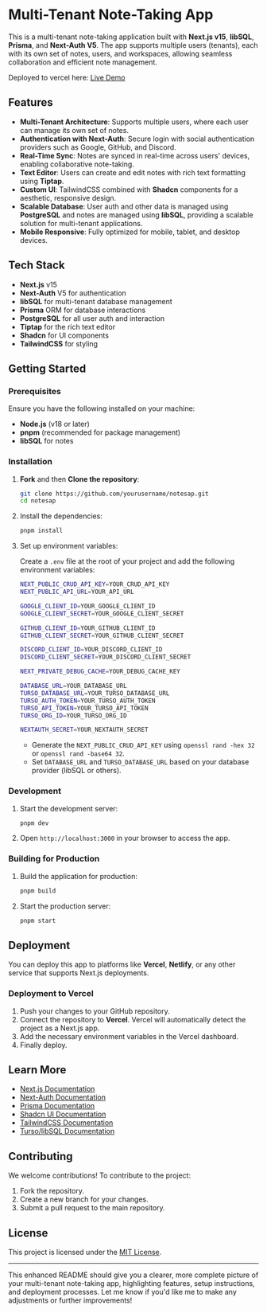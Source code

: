 # Multi-Tenant Note-Taking App

This is a multi-tenant note-taking application built with **Next.js v15**, **libSQL**, **Prisma**, and **Next-Auth V5**. The app supports multiple users (tenants), each with its own set of notes, users, and workspaces, allowing seamless collaboration and efficient note management.

Deployed to vercel here: [Live Demo](https://notesap-test.vercel.app)

## Features

- **Multi-Tenant Architecture**: Supports multiple users, where each user can manage its own set of notes.
- **Authentication with Next-Auth**: Secure login with social authentication providers such as Google, GitHub, and Discord.
- **Real-Time Sync**: Notes are synced in real-time across users' devices, enabling collaborative note-taking.
- **Text Editor**: Users can create and edit notes with rich text formatting using **Tiptap**.
- **Custom UI**: TailwindCSS combined with **Shadcn** components for a aesthetic, responsive design.
- **Scalable Database**: User auth and other data is managed using **PostgreSQL** and notes are managed using **libSQL**, providing a scalable solution for multi-tenant applications.
- **Mobile Responsive**: Fully optimized for mobile, tablet, and desktop devices.

## Tech Stack

- **Next.js** v15
- **Next-Auth** V5 for authentication
- **libSQL** for multi-tenant database management
- **Prisma** ORM for database interactions
- **PostgreSQL** for all user auth and interaction
- **Tiptap** for the rich text editor
- **Shadcn** for UI components
- **TailwindCSS** for styling

## Getting Started

### Prerequisites

Ensure you have the following installed on your machine:

- **Node.js** (v18 or later)
- **pnpm** (recommended for package management)
- **libSQL** for notes

### Installation

1. **Fork** and then **Clone the repository**:

   ```bash
   git clone https://github.com/yourusername/notesap.git
   cd notesap
   ```

2. Install the dependencies:

   ```bash
   pnpm install
   ```

3. Set up environment variables:

   Create a `.env` file at the root of your project and add the following environment variables:

   ```bash
   NEXT_PUBLIC_CRUD_API_KEY=YOUR_CRUD_API_KEY
   NEXT_PUBLIC_API_URL=YOUR_API_URL

   GOOGLE_CLIENT_ID=YOUR_GOOGLE_CLIENT_ID
   GOOGLE_CLIENT_SECRET=YOUR_GOOGLE_CLIENT_SECRET

   GITHUB_CLIENT_ID=YOUR_GITHUB_CLIENT_ID
   GITHUB_CLIENT_SECRET=YOUR_GITHUB_CLIENT_SECRET

   DISCORD_CLIENT_ID=YOUR_DISCORD_CLIENT_ID
   DISCORD_CLIENT_SECRET=YOUR_DISCORD_CLIENT_SECRET

   NEXT_PRIVATE_DEBUG_CACHE=YOUR_DEBUG_CACHE_KEY

   DATABASE_URL=YOUR_DATABASE_URL
   TURSO_DATABASE_URL=YOUR_TURSO_DATABASE_URL
   TURSO_AUTH_TOKEN=YOUR_TURSO_AUTH_TOKEN
   TURSO_API_TOKEN=YOUR_TURSO_API_TOKEN
   TURSO_ORG_ID=YOUR_TURSO_ORG_ID

   NEXTAUTH_SECRET=YOUR_NEXTAUTH_SECRET
   ```

   - Generate the `NEXT_PUBLIC_CRUD_API_KEY` using `openssl rand -hex 32` or `openssl rand -base64 32`.
   - Set `DATABASE_URL` and `TURSO_DATABASE_URL` based on your database provider (libSQL or others).

### Development

1. Start the development server:

   ```bash
   pnpm dev
   ```

2. Open `http://localhost:3000` in your browser to access the app.

### Building for Production

1. Build the application for production:

   ```bash
   pnpm build
   ```

2. Start the production server:

   ```bash
   pnpm start
   ```

## Deployment

You can deploy this app to platforms like **Vercel**, **Netlify**, or any other service that supports Next.js deployments.

### Deployment to Vercel

1. Push your changes to your GitHub repository.
2. Connect the repository to **Vercel**. Vercel will automatically detect the project as a Next.js app.
3. Add the necessary environment variables in the Vercel dashboard.
4. Finally deploy.

## Learn More

- [Next.js Documentation](https://nextjs.org/docs)
- [Next-Auth Documentation](https://next-auth.js.org/)
- [Prisma Documentation](https://www.prisma.io/nextjs)
- [Shadcn UI Documentation](https://ui.shadcn.com/docs/installation/next)
- [TailwindCSS Documentation](https://tailwindcss.com/docs/guides/nextjs)
- [Turso/libSQL Documentation](https://turso.tech/libsql)

## Contributing

We welcome contributions! To contribute to the project:

1. Fork the repository.
2. Create a new branch for your changes.
3. Submit a pull request to the main repository.

## License

This project is licensed under the [MIT License](LICENSE).

---

This enhanced README should give you a clearer, more complete picture of your multi-tenant note-taking app, highlighting features, setup instructions, and deployment processes. Let me know if you'd like me to make any adjustments or further improvements!
